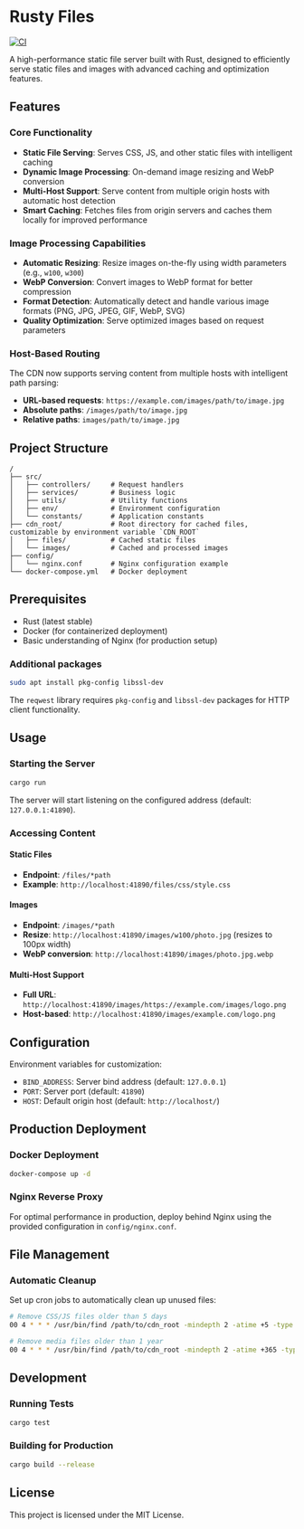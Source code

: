 # Rusty Files

[![CI](https://github.com/marshallku/rustyfiles/actions/workflows/ci.yml/badge.svg)](https://github.com/marshallku/rustyfiles/actions/workflows/ci.yml)

<!-- ![Quality Gate Status](https://badge.marshallku.dev?metric=alert_status&project=marshallku_marshallku-blog-cdn_7201a95a-ba17-439f-ac2d-60f1c9624f4c)
![Bugs](https://badge.marshallku.dev?metric=bugs&project=marshallku_marshallku-blog-cdn_7201a95a-ba17-439f-ac2d-60f1c9624f4c)
![Code Smells](https://badge.marshallku.dev?metric=code_smells&project=marshallku_marshallku-blog-cdn_7201a95a-ba17-439f-ac2d-60f1c9624f4c)
![Maintainability Rating](https://badge.marshallku.dev?metric=sqale_rating&project=marshallku_marshallku-blog-cdn_7201a95a-ba17-439f-ac2d-60f1c9624f4c)
![Reliability Rating](https://badge.marshallku.dev?metric=reliability_rating&project=marshallku_marshallku-blog-cdn_7201a95a-ba17-439f-ac2d-60f1c9624f4c)
![Security Rating](https://badge.marshallku.dev?metric=security_rating&project=marshallku_marshallku-blog-cdn_7201a95a-ba17-439f-ac2d-60f1c9624f4c)
![Vulnerabilities](https://badge.marshallku.dev?metric=vulnerabilities&project=marshallku_marshallku-blog-cdn_7201a95a-ba17-439f-ac2d-60f1c9624f4c)
![Coverage](https://badge.marshallku.dev?metric=coverage&project=marshallku_marshallku-blog-cdn_7201a95a-ba17-439f-ac2d-60f1c9624f4c) -->

A high-performance static file server built with Rust, designed to efficiently serve static files and images with advanced caching and optimization features.

## Features

### Core Functionality

-   **Static File Serving**: Serves CSS, JS, and other static files with intelligent caching
-   **Dynamic Image Processing**: On-demand image resizing and WebP conversion
-   **Multi-Host Support**: Serve content from multiple origin hosts with automatic host detection
-   **Smart Caching**: Fetches files from origin servers and caches them locally for improved performance

### Image Processing Capabilities

-   **Automatic Resizing**: Resize images on-the-fly using width parameters (e.g., `w100`, `w300`)
-   **WebP Conversion**: Convert images to WebP format for better compression
-   **Format Detection**: Automatically detect and handle various image formats (PNG, JPG, JPEG, GIF, WebP, SVG)
-   **Quality Optimization**: Serve optimized images based on request parameters

### Host-Based Routing

The CDN now supports serving content from multiple hosts with intelligent path parsing:

-   **URL-based requests**: `https://example.com/images/path/to/image.jpg`
-   **Absolute paths**: `/images/path/to/image.jpg`
-   **Relative paths**: `images/path/to/image.jpg`

## Project Structure

```
/
├── src/
│   ├── controllers/     # Request handlers
│   ├── services/        # Business logic
│   ├── utils/           # Utility functions
│   ├── env/             # Environment configuration
│   └── constants/       # Application constants
├── cdn_root/            # Root directory for cached files, customizable by environment variable `CDN_ROOT`
│   ├── files/           # Cached static files
│   └── images/          # Cached and processed images
├── config/
│   └── nginx.conf       # Nginx configuration example
└── docker-compose.yml   # Docker deployment
```

## Prerequisites

-   Rust (latest stable)
-   Docker (for containerized deployment)
-   Basic understanding of Nginx (for production setup)

### Additional packages

```bash
sudo apt install pkg-config libssl-dev
```

The `reqwest` library requires `pkg-config` and `libssl-dev` packages for HTTP client functionality.

## Usage

### Starting the Server

```bash
cargo run
```

The server will start listening on the configured address (default: `127.0.0.1:41890`).

### Accessing Content

#### Static Files

-   **Endpoint**: `/files/*path`
-   **Example**: `http://localhost:41890/files/css/style.css`

#### Images

-   **Endpoint**: `/images/*path`
-   **Resize**: `http://localhost:41890/images/w100/photo.jpg` (resizes to 100px width)
-   **WebP conversion**: `http://localhost:41890/images/photo.jpg.webp`

#### Multi-Host Support

-   **Full URL**: `http://localhost:41890/images/https://example.com/images/logo.png`
-   **Host-based**: `http://localhost:41890/images/example.com/logo.png`

## Configuration

Environment variables for customization:

-   `BIND_ADDRESS`: Server bind address (default: `127.0.0.1`)
-   `PORT`: Server port (default: `41890`)
-   `HOST`: Default origin host (default: `http://localhost/`)

## Production Deployment

### Docker Deployment

```bash
docker-compose up -d
```

### Nginx Reverse Proxy

For optimal performance in production, deploy behind Nginx using the provided configuration in `config/nginx.conf`.

## File Management

### Automatic Cleanup

Set up cron jobs to automatically clean up unused files:

```bash
# Remove CSS/JS files older than 5 days
00 4 * * * /usr/bin/find /path/to/cdn_root -mindepth 2 -atime +5 -type f \( -o -iname \*.css -o -iname \*.js \) | xargs rm 1>/dev/null 2>/dev/null

# Remove media files older than 1 year
00 4 * * * /usr/bin/find /path/to/cdn_root -mindepth 2 -atime +365 -type f \( -iname \*.png -o -iname \*.jpg -o -iname \*.jpeg -o -iname \*.gif -o -iname \*.webp -o -iname \*.mp4 -o -iname \*.webm -o -iname \*.svg -o -iname \*.css -o -iname \*.js \) | xargs rm 1>/dev/null 2>/dev/null
```

## Development

### Running Tests

```bash
cargo test
```

### Building for Production

```bash
cargo build --release
```

## License

This project is licensed under the MIT License.
